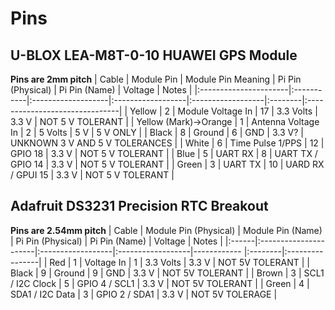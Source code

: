 # Pins
## U-BLOX LEA-M8T-0-10 HUAWEI GPS Module
**Pins are 2mm pitch**
| Cable          | Module Pin | Module Pin Meaning | Pi Pin (Physical) | Pi Pin (Name) | Voltage     | Notes                          |
|:----------------------|:-----------|:-------------------|:------------------|:------------------|:--------|:-------------------------------|
| Yellow                | 2          | Module Voltage In  | 17                | 3.3 Volts         | 3.3 V   | NOT 5 V TOLERANT               |
| Yellow (Mark)->Orange | 1          | Antenna Voltage In | 2                 | 5 Volts           | 5 V     | 5 V ONLY                       |
| Black                 | 8          | Ground             | 6                 | GND               | 3.3 V?  | UNKNOWN 3 V AND 5 V TOLERANCES |
| White                 | 6          | Time Pulse 1/PPS   | 12                | GPIO 18           | 3.3 V   | NOT 5 V TOLERANT               |
| Blue                  | 5          | UART RX            | 8                 | UART TX / GPIO 14 | 3.3 V   | NOT 5 V TOLERANT               |
| Green                 | 3          | UART TX            | 10                | UARD RX / GPUI 15 | 3.3 V   | NOT 5 V TOLERANT               |
## Adafruit DS3231 Precision RTC Breakout
**Pins are 2.54mm pitch**
| Cable | Module Pin (Physical) | Module Pin (Name) | Pi Pin (Physical) | Pi Pin (Name) | Voltage | Notes           |
|:------|:----------------------|:------------------|:------------------|------------   |:--------|:----------------|
| Red   | 1                     | Voltage In        | 1                 | 3.3 Volts     | 3.3 V   | NOT 5V TOLERANT |
| Black | 9                     | Ground            | 9                 | GND           | 3.3 V   | NOT 5V TOLERANT |
| Brown | 3                     | SCL1 / I2C Clock  | 5                 | GPIO 4 / SCL1 | 3.3 V   | NOT 5V TOLERANT |
| Green | 4                     | SDA1 / I2C Data   | 3                 | GPIO 2 / SDA1 | 3.3 V   | NOT 5V TOLERAGE |